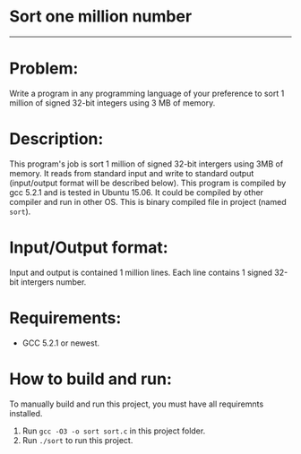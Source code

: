 # Sort one million number
------------------------------------

# Problem: 
Write a program in any programming language of your preference to sort 1
million of signed 32-bit integers using 3 MB of memory.

# Description:
This program's job is sort 1 million of signed 32-bit intergers using 3MB of memory. It reads from standard input and write to standard output (input/output format will be described below). 
This program is compiled by gcc 5.2.1 and is tested in Ubuntu 15.06. It could be compiled by other compiler and run in other OS.
This is binary compiled file in project (named `sort`). 

# Input/Output format:
Input and output is contained 1 million lines. Each line contains 1 signed 32-bit intergers number.

# Requirements:
- GCC 5.2.1 or newest.

# How to  build and run:
To manually build and run this project, you must have all requiremnts installed.

1. Run `gcc -O3 -o sort sort.c` in this project folder.
2. Run `./sort` to run this project.
